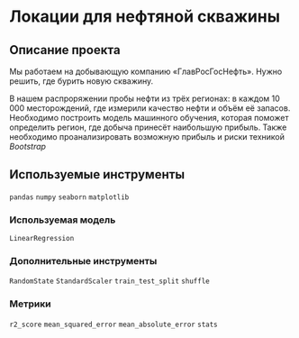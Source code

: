 # Локации для нефтяной скважины

## Описание проекта

Мы работаем на добывающую компанию «ГлавРосГосНефть». Нужно решить, где бурить новую скважину.

В нашем распроряжении  пробы нефти из трёх регионах: в каждом 10 000 месторождений, где измерили качество нефти и объём её запасов. 
Необходимо построить модель машинного обучения, которая поможет определить регион, где добыча принесёт наибольшую прибыль. 
Также необходимо проанализировать возможную прибыль и риски техникой *Bootstrap*

## Используемые инструменты
`pandas` `numpy` `seaborn` `matplotlib` 

### Используемая модель
 `LinearRegression`
 
### Дополнительные инструменты
`RandomState` `StandardScaler` `train_test_split` `shuffle`

### Метрики
`r2_score` `mean_squared_error` `mean_absolute_error` `stats`
